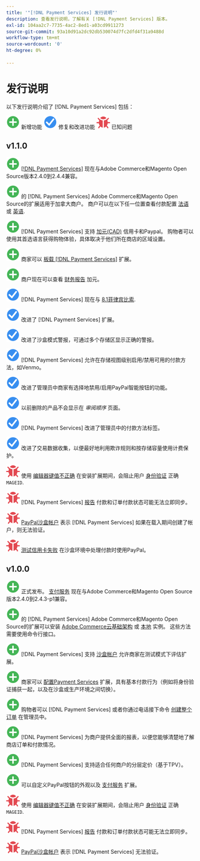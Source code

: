 ```yaml
---
title: '"[!DNL Payment Services] 发行说明"'
description: 查看发行说明，了解有关 [!DNL Payment Services] 版本。
exl-id: 104aa2c7-7735-4ac2-8ed1-a03cd9911273
source-git-commit: 93a10d91a2dc92db530074d7fc2dfd4f31a9488d
workflow-type: tm+mt
source-wordcount: '0'
ht-degree: 0%

---
```


# 发行说明

以下发行说明介绍了 [!DNL Payment Services] 包括：

![新建](../assets/new.svg) 新增功能
![修复的问题](../assets/fix.svg) 修复和改进功能
![已知问题](../assets/bug.svg) 已知问题

## v1.1.0

![新建](../assets/new.svg)<!-- Issue PAY-2127 --> [[!DNL Payment Services]](https://marketplace.magento.com/magento-payment-services.html) 现在与Adobe Commerce和Magento Open Source版本2.4.0到2.4.4兼容。

![新建](../assets/new.svg)<!-- Issue PAY-2682 --> 的 [!DNL Payment Services] Adobe Commerce和Magento Open Source的扩展适用于加拿大商户。 商户可以在以下任一位置查看付款配置 [法语](https://experienceleague.adobe.com/docs/commerce-merchant-services/payment-services/overview.html?lang=fr) 或 [英语](https://experienceleague.adobe.com/docs/commerce-merchant-services/payment-services/overview.html?lang=en).

![新建](../assets/new.svg)<!-- Issue PAY-2681 --> [!DNL Payment Services] 支持 [加元(CAD)](overview.md#accepted-credit-cards-and-currencies) 信用卡和Paypal。 购物者可以使用其首选语言获得购物体验，具体取决于他们所在商店的区域设置。

![新建](../assets/new.svg)<!-- Issue PAY-2680 --> 商家可以 [板载 [!DNL Payment Services]](onboard.md) 扩展。

![新建](../assets/new.svg)<!-- Issue PAY-2678 --> 商户现在可以查看 [财务报告](order-payment-status.md) 加元。

![修复的问题](../assets/fix.svg)<!-- Issue PAY-2710 --> [!DNL Payment Services] 现在与 [8.1菲律宾比索](https://www.php.net/releases/8.1/en.php).

![修复的问题](../assets/fix.svg)<!-- Issue PAY-3035 --> 改进了 [!DNL Payment Services] 扩展。

![修复的问题](../assets/fix.svg)<!-- Issue PAY-3017 --> 改进了沙盒模式警报，可通过多个存储区显示正确的警报。

![修复的问题](../assets/fix.svg)<!-- Issue PAY-2742 --> [!DNL Payment Services] 允许在存储视图级别启用/禁用可用的付款方法，如Venmo。

![修复的问题](../assets/fix.svg)<!-- Issue PAY-2277 --> 改进了管理员中商家有选择地禁用/启用PayPal智能按钮的功能。

![修复的问题](../assets/fix.svg)<!-- Issue PAY-2561 --> 以前删除的产品不会显示在 _审阅顺序_ 页面。

![修复的问题](../assets/fix.svg)<!-- Issue PAY-2456 --> [!DNL Payment Services] 改进了管理员中的付款方法标签。

![修复的问题](../assets/fix.svg)<!-- Issue PAY-2907 --> 改进了交易数据收集，以便最好地利用欺诈规则和按存储容量使用计费保护。

![已知问题](../assets/bug.svg)<!-- Issue PAY-2473 --> 使用 [编辑器键值不正确](https://support.magento.com/hc/en-us/articles/4406603542541) 在安装扩展期间，会阻止用户 [身份验证](https://devdocs.magento.com/guides/v2.4/install-gde/prereq/connect-auth.html) 正确 `MAGEID`.

![已知问题](../assets/bug.svg)<!-- Issue PAY-2474 --> [!DNL Payment Services] [报告](https://support.magento.com/hc/en-us/articles/4406114741517) 付款和订单付款状态可能无法立即同步。

![已知问题](../assets/bug.svg)<!-- Issue PAY-2475 --> [PayPal沙盒帐户](https://support.magento.com/hc/en-us/articles/4406954952461) 表示 [!DNL Payment Services] 如果在载入期间创建了帐户，则无法验证。

![已知问题](../assets/bug.svg)<!-- Issue PAY-2842 --> [测试信用卡失败](https://support.magento.com/hc/en-us/articles/5201041963917) 在沙盒环境中处理付款时使用PayPal。

## v1.0.0

![新建](../assets/new.svg)<!-- Issue PAY-2127 --> 正式发布。 [支付服务](https://marketplace.magento.com/magento-payment-services.html) 现在与Adobe Commerce和Magento Open Source版本2.4.0到2.4.3-p1兼容。

![新建](../assets/new.svg)<!-- Issue PAY-124 --> 的 [!DNL Payment Services] Adobe Commerce和Magento Open Source的扩展可以安装 [Adobe Commerce云基础架构](install.md#magento-commerce-cloud) 或 [本地](install.md#on-premises) 实例。 这些方法需要使用命令行接口。

![新建](../assets/new.svg)<!-- Issue PAY-1986 --> [!DNL Payment Services] 支持 [沙盒帐户](onboard.md#enable-sandbox-testing) 允许商家在测试模式下评估扩展。

![新建](../assets/new.svg)<!-- Issue PAY-666 --> 商家可以 [配置Payment Services](configure-admin.md) 扩展，具有基本付款行为（例如将身份验证捕获一起，以及在沙盒或生产环境之间切换）。

![新建](../assets/new.svg)<!-- Issue PAY-780 --> 购物者可以 [!DNL Payment Services] 或者你通过电话接下命令 [创建整个订单](create-order.md) 在管理员中。

![新建](../assets/new.svg)<!-- Issue PAY-1856 --> [!DNL Payment Services] 为商户提供全面的报表，以便您能够清楚地了解商店订单和付款情况。

![新建](../assets/new.svg)<!-- Issue PAY-311 --> [!DNL Payment Services] 支持适合任何商户的分层定价（基于TPV）。

![新建](../assets/new.svg)<!-- Issue PAY-1443 --> 可以自定义PayPal按钮的外观以及 [支付服务](https://devdocs.magento.com/payment-services/customize-buttons-messaging.html) 扩展。

![已知问题](../assets/bug.svg)<!-- Issue PAY-2473 --> 使用 [编辑器键值不正确](https://support.magento.com/hc/en-us/articles/4406603542541) 在安装扩展期间，会阻止用户 [身份验证](https://devdocs.magento.com/guides/v2.4/install-gde/prereq/connect-auth.html) 正确 `MAGEID`.

![已知问题](../assets/bug.svg)<!-- Issue PAY-2474 --> [!DNL Payment Services] [报告](https://support.magento.com/hc/en-us/articles/4406114741517) 付款和订单付款状态可能无法立即同步。

![已知问题](../assets/bug.svg)<!-- Issue PAY-2475 --> [PayPal沙盒帐户](https://support.magento.com/hc/en-us/articles/4406954952461) 表示 [!DNL Payment Services] 无法验证。
